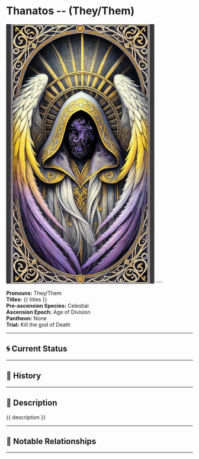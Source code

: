 # Thanatos  --  (They/Them)

<!-- Optional  -->
<img src="Thanatos.jpg" alt="Thanatos" style="width:400px;"/>
---

**Pronouns:** They/Them  
**Titles:** {{ titles }}  
**Pre-ascension Species:** Celestial  
**Ascension Epoch:** Age of Division  
**Pantheon:** None  
**Trial:** Kill the god of Death

---

## 🌀 Current Status


---

## 📜 History


---

## 🧠 Description
{{ description }}

---

## 🧩 Notable Relationships

---
